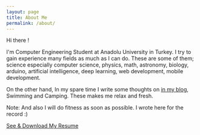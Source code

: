 ```yaml
---
layout: page
title: About Me
permalink: /about/
---
```


Hi there !

I'm Computer Engineering Student at Anadolu University in Turkey. I try to gain experience many fields as much as I can do. These are some of them;  science especially computer science, physics, math, astronomy, biology, arduino, artificial intelligence, deep learning, web development, mobile development.

On the other hand, In my spare time I write some thoughts on [in my blog](https://siriuswar.wordpress.com/), Swimming and Camping. These makes me relax and fresh.

Note: And also I will do fitness as soon as possible. I wrote here for the record :)

[See & Download My Resume](
https://mega.nz/#!EzhlTTjI!qSJAJU14y9p3RyzYQh8faNiIssOAvcDnxztD1xHbFrM
)

